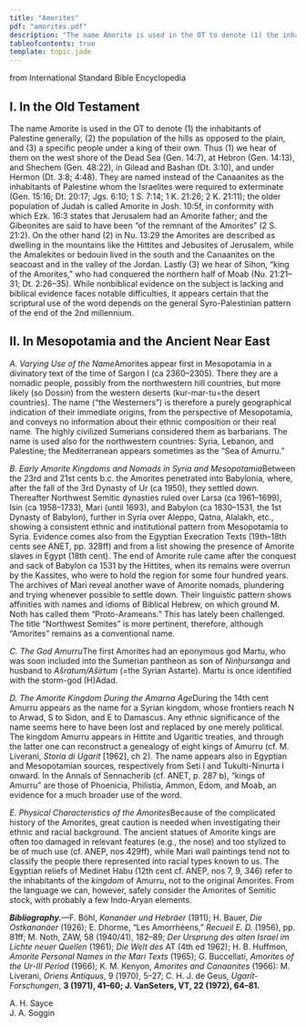 ```yaml
---
title: "Amorites"
pdf: "amorites.pdf"
description: "The name Amorite is used in the OT to denote (1) the inhabitants of Palestine generally, (2) the population of the hills as opposed to the plain, and (3) a specific people under a king of their own."
tableofcontents: true
template: topic.jade
---
```


from International Standard Bible Encyclopedia

I. In the Old Testament
-----------------------

The name Amorite is used in the OT to denote (1) the inhabitants of
Palestine generally, (2) the population of the hills as opposed to the
plain, and (3) a specific people under a king of their own. Thus (1) we
hear of them on the west shore of the Dead Sea (Gen. 14:7), at Hebron
(Gen. 14:13), and Shechem (Gen. 48:22), in Gilead and Bashan (Dt. 3:10),
and under Hermon (Dt. 3:8; 4:48). They are named instead of the
Canaanites as the inhabitants of Palestine whom the Israelites were
required to exterminate (Gen. 15:16; Dt. 20:17; Jgs. 6:10; 1 S. 7:14; 1
K. 21:26; 2 K. 21:11); the older population of Judah is called Amorite
in Josh. 10:5f, in conformity with which Ezk. 16:3 states that Jerusalem
had an Amorite father; and the Gibeonites are said to have been “of the
remnant of the Amorites” (2 S. 21:2). On the other hand (2) in Nu. 13:29
the Amorites are described as dwelling in the mountains like the
Hittites and Jebusites of Jerusalem, while the Amalekites or bedouin
lived in the south and the Canaanites on the seacoast and in the valley
of the Jordan. Lastly (3) we hear of Sihon, “king of the Amorites,” who
had conquered the northern half of Moab (Nu. 21:21–31; Dt. 2:26–35).
While nonbiblical evidence on the subject is lacking and biblical
evidence faces notable difficulties, it appears certain that the
scriptural use of the word depends on the general Syro-Palestinian
pattern of the end of the 2nd millennium.

II. In Mesopotamia and the Ancient Near East
--------------------------------------------

*A. Varying Use of the Name*Amorites appear first in Mesopotamia in a
divinatory text of the time of Sargon I (ca 2360–2305). There they are a
nomadic people, possibly from the northwestern hill countries, but more
likely (so Dossin) from the western deserts (kur-mar-tu=the desert
countries). The name (“the Westerners”) is therefore a purely
geographical indication of their immediate origins, from the perspective
of Mesopotamia, and conveys no information about their ethnic
composition or their real name. The highly civilized Sumerians
considered them as barbarians. The name is used also for the
northwestern countries: Syria, Lebanon, and Palestine; the Mediterranean
appears sometimes as the “Sea of Amurru.”

*B. Early Amorite Kingdoms and Nomads in Syria and Mesopotamia*Between
the 23rd and 21st cents b.c. the Amorites penetrated into Babylonia,
where, after the fall of the 3rd Dynasty of Ur (ca 1950), they settled
down. Thereafter Northwest Semitic dynasties ruled over Larsa (ca
1961–1699), Isin (ca 1958–1733), Mari (until 1693), and Babylon (ca
1830–1531, the 1st Dynasty of Babylon), further in Syria over Aleppo,
Qatna, Alalakh, etc., showing a consistent ethnic and institutional
pattern from Mesopotamia to Syria. Evidence comes also from the Egyptian
Execration Texts (19th–18th cents see ANET, pp. 328ff) and from a list
showing the presence of Amorite slaves in Egypt (18th cent). The end of
Amorite rule came after the conquest and sack of Babylon ca 1531 by the
Hittites, when its remains were overrun by the Kassites, who were to
hold the region for some four hundred years. The archives of Mari reveal
another wave of Amorite nomads, plundering and trying whenever possible
to settle down. Their linguistic pattern shows affinities with names and
idioms of Biblical Hebrew, on which ground M. Noth has called them
“Proto-Arameans.” This has lately been challenged. The title “Northwest
Semites” is more pertinent, therefore, although “Amorites” remains as a
conventional name.

*C. The God Amurru*The first Amorites had an eponymous god Martu, who
was soon included into the Sumerian pantheon as son of *Ninḫursanga* and
husband to *Ašratum/Aširtum* (=the Syrian Astarte). Martu is once
identified with the storm-god (H)Adad.

*D. The Amorite Kingdom During the Amarna Age*During the 14th cent
Amurru appears as the name for a Syrian kingdom, whose frontiers reach N
to Arwad, S to Sidon, and E to Damascus. Any ethnic significance of the
name seems here to have been lost and replaced by one merely political.
The kingdom Amurru appears in Hittite and Ugaritic treaties, and through
the latter one can reconstruct a genealogy of eight kings of Amurru (cf.
M. Liverani, *Storia di Ugarit* [1962], ch 2). The name appears also in
Egyptian and Mesopotamian sources, respectively from Seti I and
Tukulti-Ninurta I onward. In the Annals of Sennacherib (cf. ANET, p. 287
b), “kings of Amurru” are those of Phoenicia, Philistia, Ammon, Edom,
and Moab, an evidence for a much broader use of the word.

*E. Physical Characteristics of the Amorites*Because of the complicated
history of the Amorites, great caution is needed when investigating
their ethnic and racial background. The ancient statues of Amorite kings
are often too damaged in relevant features (e.g., the nose) and too
stylized to be of much use (cf. ANEP, nos 429ff), while Mari wall
paintings tend not to classify the people there represented into racial
types known to us. The Egyptian reliefs of Medinet Habu (12th cent cf.
ANEP, nos 7, 9, 346) refer to the inhabitants of the *kingdom* of
Amurru, not to the original Amorites. From the language we can, however,
safely consider the Amorites of Semitic stock, with probably a few
Indo-Aryan elements.

***Bibliography.***—F. Böhl, *Kananäer und Hebräer* (1911); H. Bauer,
*Die Ostkananäer* (1926); E. Dhorme, “Les Amorrhéens,” *Recueil* *E. D.*
(1956), pp. 81ff; M. Noth, ZAW, 58 (1940/41), 182–89; *Der Ursprung des
alten Israel im Lichte neuer Quellen* (1961); *Die Welt des* AT (4th ed
1962); H. B. Huffmon, *Amorite Personal Names in the Mari Texts* (1965);
G. Buccellati, *Amorites of the Ur-III Period* (1966); K. M. Kenyon,
*Amorites and Canaanites* (1966): M. Liverani, *Oriens Antiquus*, 9
(1970), 5–27; C. H. J. de Geus, *Ugarit-Forschungen*, **3 (1971), 41–60;
J. VanSeters, VT, 22 (1972), 64–81.**

A. H. Sayce  
J. A. Soggin

